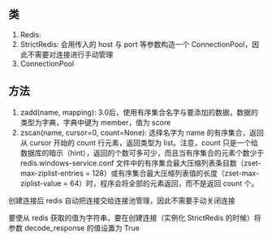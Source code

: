 ## 类

1. Redis: 
2. StrictRedis: 会用传入的 host 与 port 等参数构造一个 ConnectionPool，因此不需要对连接进行手动管理
3. ConnectionPool

## 方法

1. zadd(name, mapping): 3.0后，使用有序集合名字与要添加的数据，数据的类型为字典，字典中键为 member，值为 score
1. zscan(name, cursor=0, count=None): 选择名字为 name 的有序集合，返回从 cursor 开始的 count 行元素，返回类型为 list。注意，count 只是一个给数据库的暗示（hint），返回的个数可多可少，而且当有序集合的元素个数少于 redis.windows-service.conf 文件中的有序集合最大压缩列表条目数（zset-max-ziplist-entries = 128）或有序集合最大压缩列表值的长度（zset-max-ziplist-value = 64）时，程序会将全部的元素返回，而不是返回 count 个。

创建连接后 redis 自动把连接交给连接池管理，因此不需要手动关闭连接

要使从 redis 获取的值为字符串，要在创建连接（实例化 StrictRedis 的时候）将参数 decode_response 的值设置为 True